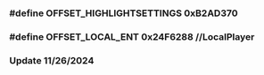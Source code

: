 ### #define OFFSET_HIGHLIGHTSETTINGS 0xB2AD370
### #define OFFSET_LOCAL_ENT 0x24F6288     //LocalPlayer

### Update 11/26/2024
